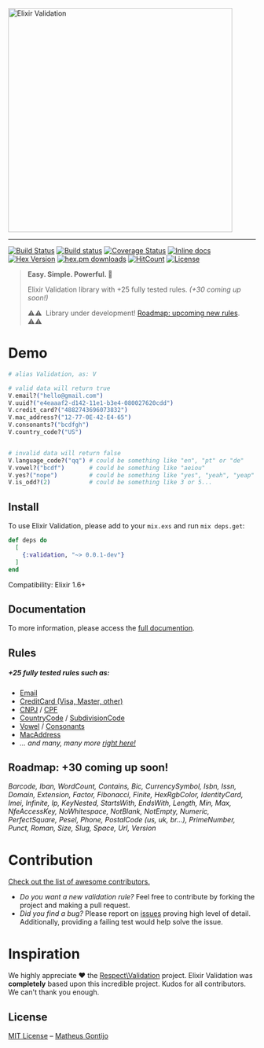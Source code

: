 <img width="456" src="https://github.com/elixir-validation/validation/raw/master/media/logo-readme.png" alt="Elixir Validation">

---

[![Build Status](https://travis-ci.org/elixir-validation/validation.svg?branch=master)](https://travis-ci.org/elixir-validation/validation)
[![Build status](https://ci.appveyor.com/api/projects/status/xu5j5rrlx76hlcsu?svg=true)](https://ci.appveyor.com/project/elixir-validation/validation)
[![Coverage Status](https://coveralls.io/repos/github/elixir-validation/validation/badge.svg?branch=master)](https://coveralls.io/github/elixir-validation/validation?branch=master)
[![Inline docs](https://inch-ci.org/github/elixir-validation/validation.svg?branch=master)](https://inch-ci.org/github/elixir-validation/validation)
[![Hex Version](https://img.shields.io/hexpm/v/validation.svg)](https://hex.pm/packages/validation)
[![hex.pm downloads](https://img.shields.io/hexpm/dt/validation.svg)](https://hex.pm/packages/validation)
[![HitCount](http://hits.dwyl.io/elixir-validation/validation.svg)](https://github.com/elixir-validation/validation)
[![License](https://img.shields.io/badge/License-MIT-green.svg)](https://opensource.org/licenses/MIT)

> **Easy. Simple. Powerful. 💪**
>
> Elixir Validation library with +25 fully tested rules. *(+30 coming up soon!)*
>
> ⚠️⚠️ ️ Library under development! [Roadmap: upcoming new rules](#roadmap-30-coming-up-soon). ⚠️⚠️

# Demo

```elixir
# alias Validation, as: V

# valid data will return true
V.email?("hello@gmail.com")
V.uuid?("e4eaaaf2-d142-11e1-b3e4-080027620cdd")
V.credit_card?("4882743696073832")
V.mac_address?("12-77-0E-42-E4-65")
V.consonants?("bcdfgh")
V.country_code?("US")


# invalid data will return false
V.language_code?("qq") # could be something like "en", "pt" or "de"
V.vowel?("bcdf")       # could be something like "aeiou"
V.yes?("nope")         # could be something like "yes", "yeah", "yeap"
V.is_odd?(2)           # could be something like 3 or 5... 
```

## Install

To use Elixir Validation, please add to your `mix.exs` and run `mix deps.get`:

```elixir
def deps do
  [
    {:validation, "~> 0.0.1-dev"}
  ]
end
```

Compatibility: Elixir 1.6+ 

## Documentation

To more information, please access the [full documention](https://hexdocs.pm/validation).

## Rules

##### +25 fully tested rules such as:

- [Email](https://hexdocs.pm/validation/Validation.html#email/1)
- [CreditCard (Visa, Master, other)](https://hexdocs.pm/validation/Validation.html#credit_card/1)
- [CNPJ](https://hexdocs.pm/validation/Validation.html#cnpj/1) / [CPF](https://hexdocs.pm/validation/Validation.html#cpf/1)
- [CountryCode](https://hexdocs.pm/validation/Validation.html#country_code/2) / [SubdivisionCode](https://hexdocs.pm/validation/Validation.html#subdivision_code/2)
- [Vowel](https://hexdocs.pm/validation/Validation.html#vowel/1) / [Consonants](https://hexdocs.pm/validation/Validation.html#consonant/1)
- [MacAddress](https://hexdocs.pm/validation/Validation.html#mac_address/1)
- *... and many, many more [right here!](https://hexdocs.pm/validation)*

## Roadmap: +30 coming up soon!

*Barcode, Iban, WordCount, Contains, Bic, CurrencySymbol, Isbn, Issn, Domain, Extension, Factor, Fibonacci, Finite, HexRgbColor, IdentityCard, Imei, Infinite, Ip, KeyNested, StartsWith, EndsWith, Length, Min, Max, NfeAccessKey, NoWhitespace, NotBlank, NotEmpty, Numeric, PerfectSquare, Pesel, Phone, PostalCode (us, uk, br...), PrimeNumber, Punct, Roman, Size, Slug, Space, Url, Version*

# Contribution

[Check out the list of awesome contributors.](https://github.com/elixir-validation/validation/graphs/contributors)

- *Do you want a new validation rule?* Feel free to contribute by forking the project and making a pull request.
- *Did you find a bug?* Please report on [issues](https://github.com/elixir-validation/validation/issues) proving high level of detail. Additionally, providing a failing test would help solve the issue.

# Inspiration

We highly appreciate ❤️ the [Respect\Validation](https://github.com/Respect/Validation) project. Elixir Validation was **completely** based upon this incredible project. Kudos for all contributors. We can't thank you enough.

## License

[MIT License](https://github.com/elixir-validation/validation/blob/master/LICENSE.txt) – [Matheus Gontijo](https://github.com/matheusgontijo)
